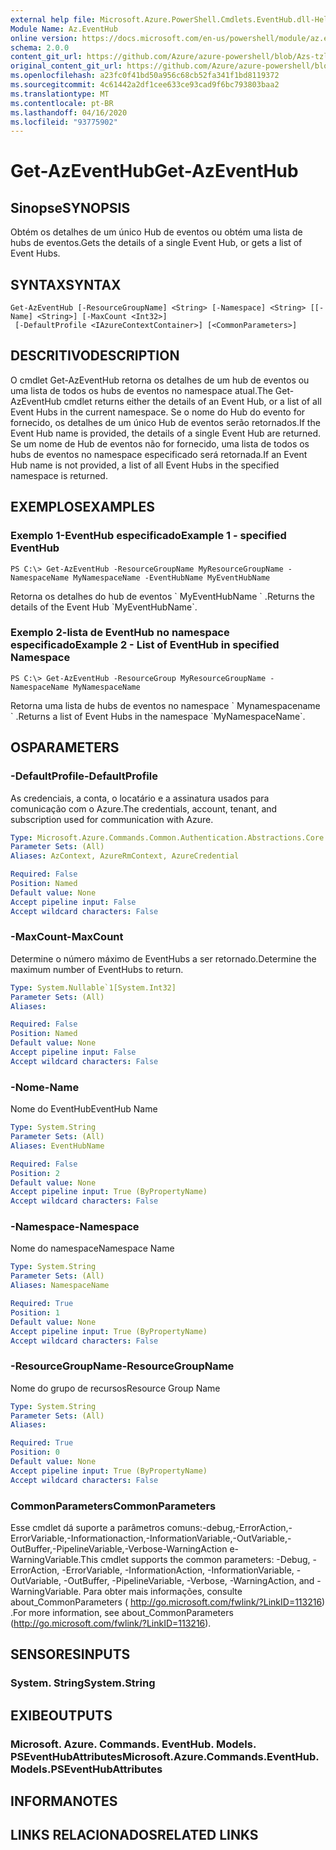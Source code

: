 ```yaml
---
external help file: Microsoft.Azure.PowerShell.Cmdlets.EventHub.dll-Help.xml
Module Name: Az.EventHub
online version: https://docs.microsoft.com/en-us/powershell/module/az.eventhub/get-azeventhub
schema: 2.0.0
content_git_url: https://github.com/Azure/azure-powershell/blob/Azs-tzl/src/EventHub/EventHub/help/Get-AzEventHub.md
original_content_git_url: https://github.com/Azure/azure-powershell/blob/Azs-tzl/src/EventHub/EventHub/help/Get-AzEventHub.md
ms.openlocfilehash: a23fc0f41bd50a956c68cb52fa341f1bd8119372
ms.sourcegitcommit: 4c61442a2df1cee633ce93cad9f6bc793803baa2
ms.translationtype: MT
ms.contentlocale: pt-BR
ms.lasthandoff: 04/16/2020
ms.locfileid: "93775902"
---
```

# <span data-ttu-id="49834-101">Get-AzEventHub</span><span class="sxs-lookup"><span data-stu-id="49834-101">Get-AzEventHub</span></span>

## <span data-ttu-id="49834-102">Sinopse</span><span class="sxs-lookup"><span data-stu-id="49834-102">SYNOPSIS</span></span>
<span data-ttu-id="49834-103">Obtém os detalhes de um único Hub de eventos ou obtém uma lista de hubs de eventos.</span><span class="sxs-lookup"><span data-stu-id="49834-103">Gets the details of a single Event Hub, or gets a list of Event Hubs.</span></span>

## <span data-ttu-id="49834-104">SYNTAX</span><span class="sxs-lookup"><span data-stu-id="49834-104">SYNTAX</span></span>

```
Get-AzEventHub [-ResourceGroupName] <String> [-Namespace] <String> [[-Name] <String>] [-MaxCount <Int32>]
 [-DefaultProfile <IAzureContextContainer>] [<CommonParameters>]
```

## <span data-ttu-id="49834-105">DESCRITIVO</span><span class="sxs-lookup"><span data-stu-id="49834-105">DESCRIPTION</span></span>
<span data-ttu-id="49834-106">O cmdlet Get-AzEventHub retorna os detalhes de um hub de eventos ou uma lista de todos os hubs de eventos no namespace atual.</span><span class="sxs-lookup"><span data-stu-id="49834-106">The Get-AzEventHub cmdlet returns either the details of an Event Hub, or a list of all Event Hubs in the current namespace.</span></span>
<span data-ttu-id="49834-107">Se o nome do Hub do evento for fornecido, os detalhes de um único Hub de eventos serão retornados.</span><span class="sxs-lookup"><span data-stu-id="49834-107">If the Event Hub name is provided, the details of a single Event Hub are returned.</span></span>
<span data-ttu-id="49834-108">Se um nome de Hub de eventos não for fornecido, uma lista de todos os hubs de eventos no namespace especificado será retornada.</span><span class="sxs-lookup"><span data-stu-id="49834-108">If an Event Hub name is not provided, a list of all Event Hubs in the specified namespace is returned.</span></span>

## <span data-ttu-id="49834-109">EXEMPLOS</span><span class="sxs-lookup"><span data-stu-id="49834-109">EXAMPLES</span></span>

### <span data-ttu-id="49834-110">Exemplo 1-EventHub especificado</span><span class="sxs-lookup"><span data-stu-id="49834-110">Example 1 - specified EventHub</span></span>
```
PS C:\> Get-AzEventHub -ResourceGroupName MyResourceGroupName -NamespaceName MyNamespaceName -EventHubName MyEventHubName
```

<span data-ttu-id="49834-111">Retorna os detalhes do hub de eventos \` MyEventHubName \` .</span><span class="sxs-lookup"><span data-stu-id="49834-111">Returns the details of the Event Hub \`MyEventHubName\`.</span></span>

### <span data-ttu-id="49834-112">Exemplo 2-lista de EventHub no namespace especificado</span><span class="sxs-lookup"><span data-stu-id="49834-112">Example 2 - List of EventHub in specified Namespace</span></span>
```
PS C:\> Get-AzEventHub -ResourceGroup MyResourceGroupName -NamespaceName MyNamespaceName
```

<span data-ttu-id="49834-113">Retorna uma lista de hubs de eventos no namespace \` Mynamespacename \` .</span><span class="sxs-lookup"><span data-stu-id="49834-113">Returns a list of Event Hubs in the namespace \`MyNamespaceName\`.</span></span>

## <span data-ttu-id="49834-114">OS</span><span class="sxs-lookup"><span data-stu-id="49834-114">PARAMETERS</span></span>

### <span data-ttu-id="49834-115">-DefaultProfile</span><span class="sxs-lookup"><span data-stu-id="49834-115">-DefaultProfile</span></span>
<span data-ttu-id="49834-116">As credenciais, a conta, o locatário e a assinatura usados para comunicação com o Azure.</span><span class="sxs-lookup"><span data-stu-id="49834-116">The credentials, account, tenant, and subscription used for communication with Azure.</span></span>

```yaml
Type: Microsoft.Azure.Commands.Common.Authentication.Abstractions.Core.IAzureContextContainer
Parameter Sets: (All)
Aliases: AzContext, AzureRmContext, AzureCredential

Required: False
Position: Named
Default value: None
Accept pipeline input: False
Accept wildcard characters: False
```

### <span data-ttu-id="49834-117">-MaxCount</span><span class="sxs-lookup"><span data-stu-id="49834-117">-MaxCount</span></span>
<span data-ttu-id="49834-118">Determine o número máximo de EventHubs a ser retornado.</span><span class="sxs-lookup"><span data-stu-id="49834-118">Determine the maximum number of EventHubs to return.</span></span>

```yaml
Type: System.Nullable`1[System.Int32]
Parameter Sets: (All)
Aliases:

Required: False
Position: Named
Default value: None
Accept pipeline input: False
Accept wildcard characters: False
```

### <span data-ttu-id="49834-119">-Nome</span><span class="sxs-lookup"><span data-stu-id="49834-119">-Name</span></span>
<span data-ttu-id="49834-120">Nome do EventHub</span><span class="sxs-lookup"><span data-stu-id="49834-120">EventHub Name</span></span>

```yaml
Type: System.String
Parameter Sets: (All)
Aliases: EventHubName

Required: False
Position: 2
Default value: None
Accept pipeline input: True (ByPropertyName)
Accept wildcard characters: False
```

### <span data-ttu-id="49834-121">-Namespace</span><span class="sxs-lookup"><span data-stu-id="49834-121">-Namespace</span></span>
<span data-ttu-id="49834-122">Nome do namespace</span><span class="sxs-lookup"><span data-stu-id="49834-122">Namespace Name</span></span>

```yaml
Type: System.String
Parameter Sets: (All)
Aliases: NamespaceName

Required: True
Position: 1
Default value: None
Accept pipeline input: True (ByPropertyName)
Accept wildcard characters: False
```

### <span data-ttu-id="49834-123">-ResourceGroupName</span><span class="sxs-lookup"><span data-stu-id="49834-123">-ResourceGroupName</span></span>
<span data-ttu-id="49834-124">Nome do grupo de recursos</span><span class="sxs-lookup"><span data-stu-id="49834-124">Resource Group Name</span></span>

```yaml
Type: System.String
Parameter Sets: (All)
Aliases:

Required: True
Position: 0
Default value: None
Accept pipeline input: True (ByPropertyName)
Accept wildcard characters: False
```

### <span data-ttu-id="49834-125">CommonParameters</span><span class="sxs-lookup"><span data-stu-id="49834-125">CommonParameters</span></span>
<span data-ttu-id="49834-126">Esse cmdlet dá suporte a parâmetros comuns:-debug,-ErrorAction,-ErrorVariable,-Informationaction,-InformationVariable,-OutVariable,-OutBuffer,-PipelineVariable,-Verbose-WarningAction e-WarningVariable.</span><span class="sxs-lookup"><span data-stu-id="49834-126">This cmdlet supports the common parameters: -Debug, -ErrorAction, -ErrorVariable, -InformationAction, -InformationVariable, -OutVariable, -OutBuffer, -PipelineVariable, -Verbose, -WarningAction, and -WarningVariable.</span></span> <span data-ttu-id="49834-127">Para obter mais informações, consulte about_CommonParameters ( http://go.microsoft.com/fwlink/?LinkID=113216) .</span><span class="sxs-lookup"><span data-stu-id="49834-127">For more information, see about_CommonParameters (http://go.microsoft.com/fwlink/?LinkID=113216).</span></span>

## <span data-ttu-id="49834-128">SENSORES</span><span class="sxs-lookup"><span data-stu-id="49834-128">INPUTS</span></span>

### <span data-ttu-id="49834-129">System. String</span><span class="sxs-lookup"><span data-stu-id="49834-129">System.String</span></span>

## <span data-ttu-id="49834-130">EXIBE</span><span class="sxs-lookup"><span data-stu-id="49834-130">OUTPUTS</span></span>

### <span data-ttu-id="49834-131">Microsoft. Azure. Commands. EventHub. Models. PSEventHubAttributes</span><span class="sxs-lookup"><span data-stu-id="49834-131">Microsoft.Azure.Commands.EventHub.Models.PSEventHubAttributes</span></span>

## <span data-ttu-id="49834-132">INFORMA</span><span class="sxs-lookup"><span data-stu-id="49834-132">NOTES</span></span>

## <span data-ttu-id="49834-133">LINKS RELACIONADOS</span><span class="sxs-lookup"><span data-stu-id="49834-133">RELATED LINKS</span></span>
